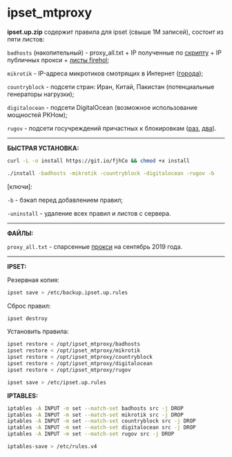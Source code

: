 # ipset_mtproxy

**ipset.up.zip** содержит правила для ipset (свыше 1М записей), состоит из пяти листов:

<code>badhosts</code> (накопительный) - proxy_all.txt + IP полученные по <a href="https://t.me/unkn0wnerror/1237">скрипту</a> + IP публичных прокси + <a href="https://github.com/firehol/blocklist-ipsets">листы firehol</a>;

<code>mikrotik</code> - IP-адреса микротиков смотрящих в Интернет (<a href="https://github.com/hookzof/ipset_mtproxy/issues/2">города</a>);

<code>countryblock</code> - подсети стран: Иран, Китай, Пакистан (потенциальные генераторы нагрузки);

<code>digitalocean</code> - подсети DigitalOcean (возможное использование мощностей РКНом);

<code>rugov</code> - подсети госучреждений причастных к блокировкам (<a href="https://github.com/AntiZapret/antizapret/blob/master/blacklist4.txt">раз</a>, <a href="https://roscenzura.com/roscomsos/gosip.txt">два</a>).
<hr>

**БЫСТРАЯ УСТАНОВКА:**

```bash
curl -L -o install https://git.io/fjhCo && chmod +x install

./install -badhosts -mikrotik -countryblock -digitalocean -rugov -b
```
[ключи]:

<code>-b</code> - бэкап перед добавлением правил;

<code>-uninstall</code> - удаление всех правил и листов с сервера.
<hr>

**ФАЙЛЫ:**

<code>proxy_all.txt</code> - спарсенные <a href="https://lite.ip2location.com/database/px1-ip-country">прокси</a> на сентябрь 2019 года.
<hr>

**IPSET:**

Резервная копия:
```bash
ipset save > /etc/backup.ipset.up.rules
```

Сброс правил:
```bash
ipset destroy
```

Установить правила:
```bash
ipset restore < /opt/ipset_mtproxy/badhosts
ipset restore < /opt/ipset_mtproxy/mikrotik
ipset restore < /opt/ipset_mtproxy/countryblock
ipset restore < /opt/ipset_mtproxy/digitalocean
ipset restore < /opt/ipset_mtproxy/rugov

ipset save > /etc/ipset.up.rules
```

**IPTABLES:**
```bash
iptables -A INPUT -m set --match-set badhosts src -j DROP
iptables -A INPUT -m set --match-set mikrotik src -j DROP
iptables -A INPUT -m set --match-set countryblock src -j DROP
iptables -A INPUT -m set --match-set digitalocean src -j DROP
iptables -A INPUT -m set --match-set rugov src -j DROP

iptables-save > /etc/rules.v4
```
